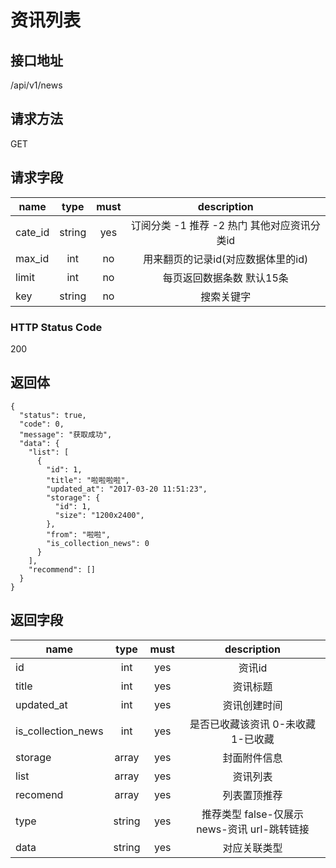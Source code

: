 # 资讯列表

## 接口地址

/api/v1/news

## 请求方法

GET

## 请求字段

| name     | type     | must     | description |
|----------|:--------:|:--------:|:--------:|
| cate_id  | string   | yes      | 订阅分类  -1 推荐  -2 热门  其他对应资讯分类id  |
| max_id   | int      | no       | 用来翻页的记录id(对应数据体里的id) |
| limit    | int      | no       | 每页返回数据条数 默认15条 |
| key      | string   | no       | 搜索关键字 |

### HTTP Status Code

200

## 返回体

```json5
{
  "status": true,
  "code": 0,
  "message": "获取成功",
  "data": {
    "list": [
      {
        "id": 1,
        "title": "啦啦啦啦",
        "updated_at": "2017-03-20 11:51:23",
        "storage": {
          "id": 1,
          "size": "1200x2400",
        },
        "from": "啦啦",
        "is_collection_news": 0
      }
    ],
    "recommend": []
  }
}
```
## 返回字段

| name     | type     | must     | description |
|----------|:--------:|:--------:|:--------:|
| id       | int      | yes      | 资讯id  |
| title    | int      | yes      | 资讯标题 |
| updated_at | int    | yes      | 资讯创建时间 |
| is_collection_news | int |yes  | 是否已收藏该资讯 0-未收藏 1-已收藏 |
| storage  | array    | yes      | 封面附件信息|
| list     | array    | yes      | 资讯列表 |
| recomend | array    | yes      | 列表置顶推荐 |
| type     | string   | yes      | 推荐类型 false-仅展示 news-资讯 url-跳转链接 |
| data     | string   | yes      | 对应关联类型  |